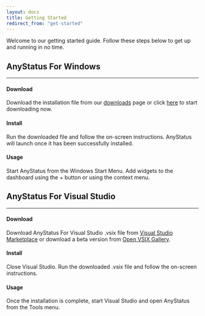 ```yaml
---
layout: docs
title: Getting Started
redirect_from: "get-started"
---
```


Welcome to our getting started guide. Follow these steps below to get up and running in no time.

## AnyStatus For Windows
------------------------

#### Download

Download the installation file from our [downloads](/downloads) page or click [here](/downloads/thank-you) to start downloading now.

#### Install

Run the downloaded file and follow the on-screen instructions.
AnyStatus will launch once it has been successfully installed.

#### Usage

Start AnyStatus from the Windows Start Menu. Add widgets to the dashboard using the + button or using the context menu.

## AnyStatus For Visual Studio
------------------------------

#### Download

Download AnyStatus For Visual Studio .vsix file from [Visual Studio Marketplace](https://marketplace.visualstudio.com/items?itemName=AnyStatus.AnyStatus) or download a beta version from [Open VSIX Gallery](http://vsixgallery.com/extension/AnyStatus.VSPackage.6f25620d-ff50-42d1-89da-709a45cebe10/).

#### Install

Close Visual Studio. Run the downloaded .vsix file and follow the on-screen instructions.

#### Usage

Once the installation is complete, start Visual Studio and open AnyStatus from the Tools menu.
